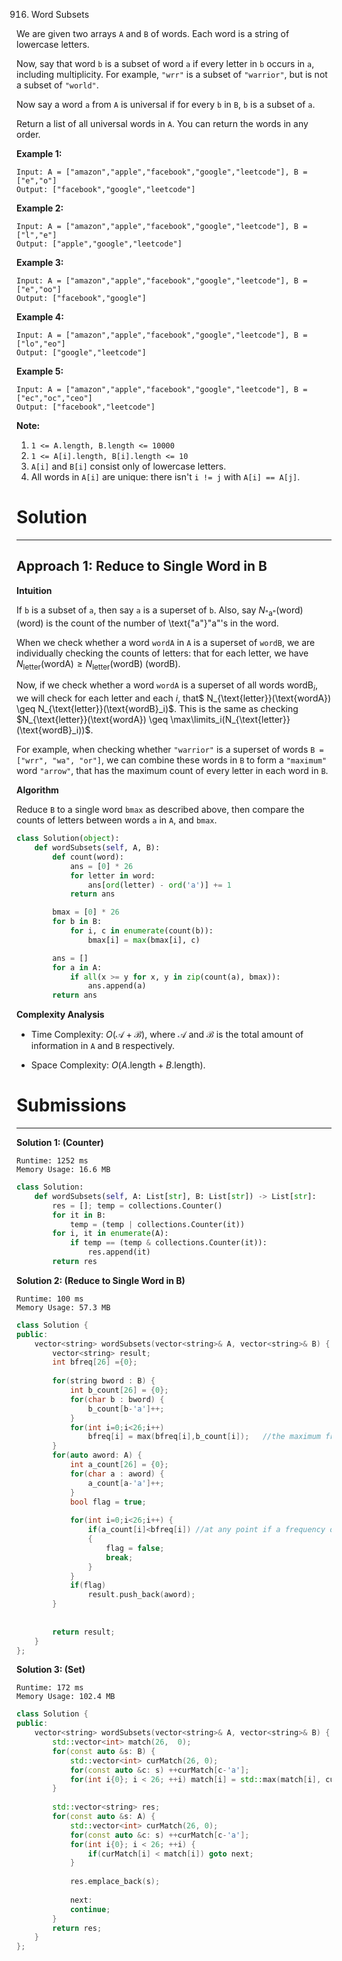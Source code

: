 916. Word Subsets

We are given two arrays `A` and `B` of words.  Each word is a string of lowercase letters.

Now, say that word `b` is a subset of word `a` if every letter in `b` occurs in `a`, including multiplicity.  For example, `"wrr"` is a subset of `"warrior"`, but is not a subset of `"world"`.

Now say a word `a` from `A` is universal if for every `b` in `B`, `b` is a subset of `a`. 

Return a list of all universal words in `A`.  You can return the words in any order.

 

**Example 1:**
```
Input: A = ["amazon","apple","facebook","google","leetcode"], B = ["e","o"]
Output: ["facebook","google","leetcode"]
```

**Example 2:**
```
Input: A = ["amazon","apple","facebook","google","leetcode"], B = ["l","e"]
Output: ["apple","google","leetcode"]
```

**Example 3:**
```
Input: A = ["amazon","apple","facebook","google","leetcode"], B = ["e","oo"]
Output: ["facebook","google"]
```

**Example 4:**
```
Input: A = ["amazon","apple","facebook","google","leetcode"], B = ["lo","eo"]
Output: ["google","leetcode"]
```

**Example 5:**
```
Input: A = ["amazon","apple","facebook","google","leetcode"], B = ["ec","oc","ceo"]
Output: ["facebook","leetcode"]
```

**Note:**

1. `1 <= A.length, B.length <= 10000`
1. `1 <= A[i].length, B[i].length <= 10`
1. `A[i]` and `B[i]` consist only of lowercase letters.
1. All words in `A[i]` are unique: there isn't `i != j` with `A[i] == A[j]`.

# Solution
---
## Approach 1: Reduce to Single Word in B
**Intuition**

If `b` is a subset of `a`, then say `a` is a superset of `b`. Also, say $N_{\text{"a"}}(\text{word})$ (word) is the count of the number of \text{"a"}"a"'s in the word.

When we check whether a word `wordA` in `A` is a superset of `wordB`, we are individually checking the counts of letters: that for each $\text{letter}$, we have $N_{\text{letter}}(\text{wordA}) \geq N_{\text{letter}}(\text{wordB})$ (wordB).

Now, if we check whether a word `wordA` is a superset of all words $\text{wordB}_i$, we will check for each letter and each $i$, that$ N_{\text{letter}}(\text{wordA}) \geq N_{\text{letter}}(\text{wordB}_i)$. This is the same as checking $N_{\text{letter}}(\text{wordA}) \geq \max\limits_i(N_{\text{letter}}(\text{wordB}_i))$.

For example, when checking whether `"warrior"` is a superset of words `B = ["wrr", "wa", "or"]`, we can combine these words in `B` to form a `"maximum"` word `"arrow"`, that has the maximum count of every letter in each word in `B`.

**Algorithm**

Reduce `B` to a single word `bmax` as described above, then compare the counts of letters between words `a` in `A`, and `bmax`.

```python
class Solution(object):
    def wordSubsets(self, A, B):
        def count(word):
            ans = [0] * 26
            for letter in word:
                ans[ord(letter) - ord('a')] += 1
            return ans

        bmax = [0] * 26
        for b in B:
            for i, c in enumerate(count(b)):
                bmax[i] = max(bmax[i], c)

        ans = []
        for a in A:
            if all(x >= y for x, y in zip(count(a), bmax)):
                ans.append(a)
        return ans
```

**Complexity Analysis**

* Time Complexity: $O(\mathcal{A} + \mathcal{B})$, where $\mathcal{A}$ and $\mathcal{B}$ is the total amount of information in `A` and `B` respectively.

* Space Complexity: $O(A\text{.length} + B\text{.length})$.

# Submissions
---
**Solution 1: (Counter)**
```
Runtime: 1252 ms
Memory Usage: 16.6 MB
```
```python
class Solution:
    def wordSubsets(self, A: List[str], B: List[str]) -> List[str]:
        res = []; temp = collections.Counter()
        for it in B:
            temp = (temp | collections.Counter(it))
        for i, it in enumerate(A):
            if temp == (temp & collections.Counter(it)):
                res.append(it)
        return res
```

**Solution 2: (Reduce to Single Word in B)**
```
Runtime: 100 ms
Memory Usage: 57.3 MB
```
```c++
class Solution {
public:
    vector<string> wordSubsets(vector<string>& A, vector<string>& B) {
        vector<string> result;
        int bfreq[26] ={0};
        
        for(string bword : B) {
            int b_count[26] = {0};
            for(char b : bword) {
                b_count[b-'a']++;
            }
            for(int i=0;i<26;i++) 
                bfreq[i] = max(bfreq[i],b_count[i]);   //the maximum frequency of a letter in any word is stored in bfreq ....in eg: if B=['eer','erereee'] then bfreq['e'-'a'] = 5
        }
        for(auto aword: A) {
            int a_count[26] = {0};
            for(char a : aword) {
                a_count[a-'a']++;
            }
            bool flag = true;
            
            for(int i=0;i<26;i++) {
                if(a_count[i]<bfreq[i]) //at any point if a frequency of a letter in 'aword' is less than the maximum frequency of that letter in a word in B then aword cannot be added to result
                {
                    flag = false;
                    break;
                }
            }
            if(flag) 
                result.push_back(aword);
        }
        
        
        return result;
    }
};
```

**Solution 3: (Set)**
```
Runtime: 172 ms
Memory Usage: 102.4 MB
```
```c++
class Solution {
public:
    vector<string> wordSubsets(vector<string>& A, vector<string>& B) {
        std::vector<int> match(26,  0);
        for(const auto &s: B) {
            std::vector<int> curMatch(26, 0);
            for(const auto &c: s) ++curMatch[c-'a'];
            for(int i{0}; i < 26; ++i) match[i] = std::max(match[i], curMatch[i]);
        }
        
        std::vector<string> res;
        for(const auto &s: A) {
            std::vector<int> curMatch(26, 0);
            for(const auto &c: s) ++curMatch[c-'a'];
            for(int i{0}; i < 26; ++i) {
                if(curMatch[i] < match[i]) goto next;
            }
            
            res.emplace_back(s);
            
            next:
            continue;
        }
        return res;
    }
};
```